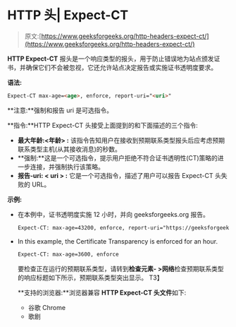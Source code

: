 # HTTP 头| Expect-CT

> 原文:[https://www.geeksforgeeks.org/http-headers-expect-ct/](https://www.geeksforgeeks.org/http-headers-expect-ct/)

**HTTP Expect-CT** 报头是一个响应类型的报头，用于防止错误地为站点颁发证书，并确保它们不会被忽视，它还允许站点决定报告或实施证书透明度要求。

**语法:**

```html
Expect-CT max-age=<age>, enforce, report-uri="<uri>"
```

**注意:**强制和报告 uri 是可选指令。

**指令:**HTTP Expect-CT 头接受上面提到的和下面描述的三个指令:

*   **最大年龄:<年龄> :** 该指令告知用户在接收到预期联系类型报头后应考虑预期联系类型主机(从其接收消息)的秒数。
*   **强制:**这是一个可选指令，提示用户拒绝不符合证书透明性(CT)策略的进一步连接，并强制执行该策略。
*   **报告-uri: < uri > :** 它是一个可选指令，描述了用户可以报告 Expect-CT 头失败的 URL。

**示例:**

*   在本例中，证书透明度实施 12 小时，并向 geeksforgeeks.org 报告。

    ```html
    Expect-CT: max-age=43200, enforce, report-uri="https://geeksforgeeks.org/report"
    ```

*   In this example, the Certificate Transparency is enforced for an hour.

    ```html
    Expect-CT: max-age=3600, enforce
    ```

    要检查正在运行的预期联系类型，请转到**检查元素- >网络**检查预期联系类型的响应标题如下所示，预期联系类型突出显示。
    T3】

    **支持的浏览器:**浏览器兼容 **HTTP Expect-CT 头文件**如下:

    *   谷歌 Chrome
    *   歌剧